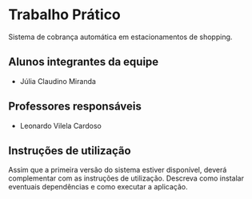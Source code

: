 # Trabalho Prático
Sistema de cobrança automática em estacionamentos de shopping.

## Alunos integrantes da equipe

* Júlia Claudino Miranda

## Professores responsáveis

* Leonardo Vilela Cardoso

## Instruções de utilização

Assim que a primeira versão do sistema estiver disponível, deverá complementar com as instruções de utilização. Descreva como instalar eventuais dependências e como executar a aplicação.
